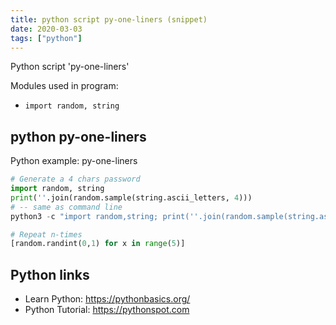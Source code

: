 ```yaml
---
title: python script py-one-liners (snippet)
date: 2020-03-03
tags: ["python"]
---
```

Python script 'py-one-liners'


Modules used in program: 
* `import random, string`

## python py-one-liners

Python example: py-one-liners

```python
# Generate a 4 chars password
import random, string
print(''.join(random.sample(string.ascii_letters, 4)))
# -- same as command line
python3 -c "import random,string; print(''.join(random.sample(string.ascii_letters, 4)))"

# Repeat n-times
[random.randint(0,1) for x in range(5)]


```

## Python links

- Learn Python: https://pythonbasics.org/
- Python Tutorial: https://pythonspot.com
